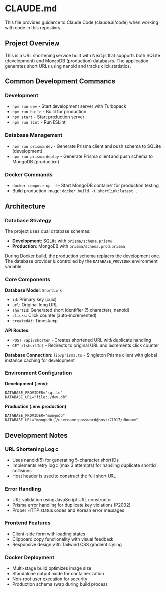 # CLAUDE.md

This file provides guidance to Claude Code (claude.ai/code) when working with code in this repository.

## Project Overview

This is a URL shortening service built with Next.js that supports both SQLite (development) and MongoDB (production) databases. The application generates short URLs using nanoid and tracks click statistics.

## Common Development Commands

### Development
- `npm run dev` - Start development server with Turbopack
- `npm run build` - Build for production
- `npm start` - Start production server
- `npm run lint` - Run ESLint

### Database Management
- `npm run prisma:dev` - Generate Prisma client and push schema to SQLite (development)
- `npm run prisma:deploy` - Generate Prisma client and push schema to MongoDB (production)

### Docker Commands
- `docker-compose up -d` - Start MongoDB container for production testing
- Build production image: `docker build -t shortlink:latest .`

## Architecture

### Database Strategy
The project uses dual database schemas:
- **Development**: SQLite with `prisma/schema.prisma`
- **Production**: MongoDB with `prisma/schema.prod.prisma`

During Docker build, the production schema replaces the development one. The database provider is controlled by the `DATABASE_PROVIDER` environment variable.

### Core Components

**Database Model**: `ShortLink`
- `id`: Primary key (cuid)
- `url`: Original long URL
- `shortId`: Generated short identifier (5 characters, nanoid)
- `clicks`: Click counter (auto-incremented)
- `createdAt`: Timestamp

**API Routes**:
- `POST /api/shorten` - Creates shortened URL with duplicate handling
- `GET /[shortId]` - Redirects to original URL and increments click counter

**Database Connection**: `lib/prisma.ts` - Singleton Prisma client with global instance caching for development

### Environment Configuration

**Development (.env)**:
```env
DATABASE_PROVIDER="sqlite"
DATABASE_URL="file:./dev.db"
```

**Production (.env.production)**:
```env
DATABASE_PROVIDER="mongodb"
DATABASE_URL="mongodb://username:password@host:27017/dbname"
```

## Development Notes

### URL Shortening Logic
- Uses nanoid(5) for generating 5-character short IDs
- Implements retry logic (max 3 attempts) for handling duplicate shortId collisions
- Host header is used to construct the full short URL

### Error Handling
- URL validation using JavaScript URL constructor
- Prisma error handling for duplicate key violations (P2002)
- Proper HTTP status codes and Korean error messages

### Frontend Features
- Client-side form with loading states
- Clipboard copy functionality with visual feedback
- Responsive design with Tailwind CSS gradient styling

### Docker Deployment
- Multi-stage build optimizes image size
- Standalone output mode for containerization
- Non-root user execution for security
- Production schema swap during build process